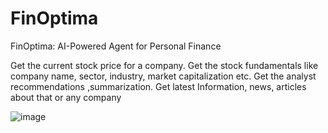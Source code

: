 # FinOptima
FinOptima: AI-Powered Agent for Personal Finance 

Get the current stock price for a company.
Get the stock fundamentals like company name, sector, industry, market capitalization etc.
Get the analyst recommendations ,summarization.
Get latest Information, news, articles about that or any company 

![image](https://github.com/user-attachments/assets/1eaaae28-7ddf-4b89-97a6-ad8af15309ff)

